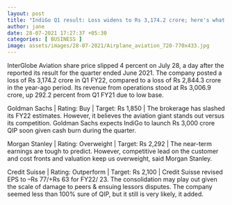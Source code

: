 ```yaml
---
layout: post
title: "IndiGo Q1 result: Loss widens to Rs 3,174.2 crore; here's what brokerages have to say"
author: jane 
date: 28-07-2021 17:27:37 +05:30 
categories: [ BUSINESS ] 
image: assets/images/28-07-2021/Airplane_aviation_720-770x433.jpg
---
```

InterGlobe Aviation share price slipped 4 percent on July 28, a day after the reported its result for the quarter ended June 2021. The company posted a loss of Rs 3,174.2 crore in Q1 FY22, compared to a loss of Rs 2,844.3 crore in the year-ago period. Its revenue from operations stood at Rs 3,006.9 crore, up 292.2 percent from Q1 FY21 due to low base.

Goldman Sachs | Rating: Buy | Target: Rs 1,850 | The brokerage has slashed its FY22 estimates. However, it believes the aviation giant stands out versus its competition. Goldman Sachs expects IndiGo to launch Rs 3,000 crore QIP soon given cash burn during the quarter.

Morgan Stanley | Rating: Overweight | Target: Rs 2,292 | The near-term earnings are tough to predict. However, competitive lead on the customer and cost fronts and valuation keep us overweight, said Morgan Stanley.

Credit Suisse | Rating: Outperform | Target: Rs 2,100 | Credit Suisse revised EPS to –Rs 77/+Rs 63 for FY22/ 23. The consolidation may play out given the scale of damage to peers & ensuing lessors disputes. The company seemed less than 100% sure of QIP, but it still is very likely, it added.